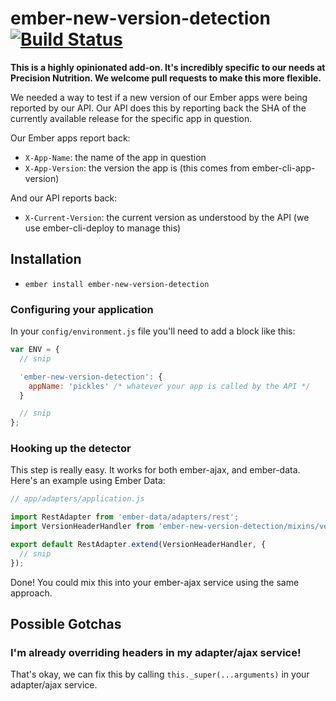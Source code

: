 # ember-new-version-detection [![Build Status](https://travis-ci.org/PrecisionNutrition/ember-new-version-detection.svg?branch=master)](https://travis-ci.org/PrecisionNutrition/ember-new-version-detection)

**This is a highly opinionated add-on. It's incredibly specific to our needs at
Precision Nutrition. We welcome pull requests to make this more flexible.**

We needed a way to test if a new version of our Ember apps were being reported
by our API. Our API does this by reporting back the SHA of the currently
available release for the specific app in question.

Our Ember apps report back:

* `X-App-Name`: the name of the app in question
* `X-App-Version`: the version the app is (this comes from ember-cli-app-version)

And our API reports back:

* `X-Current-Version`: the current version as understood by the API (we use
  ember-cli-deploy to manage this)

## Installation

* `ember install ember-new-version-detection`

### Configuring your application

In your `config/environment.js` file you'll need to add a block like this:

```javascript
var ENV = {
  // snip

  'ember-new-version-detection': {
    appName: 'pickles' /* whatever your app is called by the API */
  }

  // snip
};
```

### Hooking up the detector

This step is really easy. It works for both ember-ajax, and ember-data. Here's
an example using Ember Data:

```javascript
// app/adapters/application.js

import RestAdapter from 'ember-data/adapters/rest';
import VersionHeaderHandler from 'ember-new-version-detection/mixins/version-header-handler';

export default RestAdapter.extend(VersionHeaderHandler, {
  // snip
});
```

Done! You could mix this into your ember-ajax service using the same approach.

## Possible Gotchas

### I'm already overriding headers in my adapter/ajax service!

That's okay, we can fix this by calling `this._super(...arguments)` in your
adapter/ajax service.
